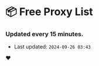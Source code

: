 # :package: Free Proxy List
### Updated every 15 minutes.

- Last updated: `2024-09-26 03:43`

:heart:
